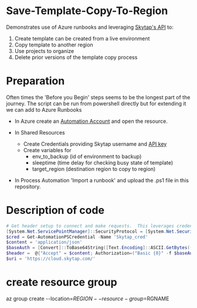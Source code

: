 # Save-Template-Copy-To-Region

Demonstrates use of Azure runbooks and leveraging [Skytap's API](https://help.skytap.com/api-quick-start.html#rest-api-quick-start) to: 
1. Create template can be created from a live environment
1. Copy template to another region
1. Use projects to organize
1. Delete prior versions of the template copy process

# Preparation 

Often times the 'Before you Begin' steps seems to be the longest part of the journey.  The script can be run from powershell directly but for extending it we can add to Azure Runbooks 

- In Azure create an [Automation Account](https://learn.microsoft.com/en-us/azure/automation/automation-create-standalone-account?tabs=azureportal) and open the resource.
- In Shared Resources 
    - Create Credentials providing Skytap username and [API key](https://help.skytap.com/kb-find-api-token.html)
    - Create variables for 
      - env_to_backup (id of environment to backup)
      - sleeptime (time delay for checking busy state of template)
      - target_region (destination region to copy to region)

- In Process Automation 'Import a runbook' and upload the .ps1 file in this repository.
  
# Description of code


``` powershell
# Get header setup to connect and make requests.  This leverages credential assets already in Azure
[System.Net.ServicePointManager]::SecurityProtocol = [System.Net.SecurityProtocolType] 'Tls12'
$cred = Get-AutomationPSCredential -Name 'Skytap_cred'
$content = 'application/json'
$baseAuth = [Convert]::ToBase64String([Text.Encoding]::ASCII.GetBytes(("{0}:{1}" -f $cred.UserName, $cred.GetNetworkCredential().Password)))
$header =  @{"Accept" = $content; Authorization=("Basic {0}" -f $baseAuth); "Content_type" = $content}
$uri = 'https://cloud.skytap.com/'

```

# create resource group
az group create --location=$REGION --resource-group=$RGNAME

